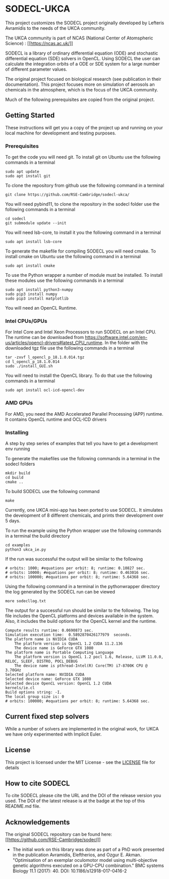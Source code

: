 # SODECL-UKCA

This project customizes the SODECL project originally developed by Lefteris Avramidis to the needs of the UKCA community.


The UKCA community is part of NCAS (National Center of Atomspheric Science) : [[https://ncas.ac.uk/]]

SODECL is a library of ordinary differential equation (ODE) and stochastic differential equation (SDE) solvers in OpenCL. 
Using SODECL the user can calculate the integration orbits of a ODE or SDE system for a large number of different parameter values.

The original project focused on biological research (see publication in their documentation). This project focuses more on simulation of aerosols an chemicals in the atmosphere, which is the focus of the UKCA community.

Much of the following prerequisites are copied from the original project.

## Getting Started

These instructions will get you a copy of the project up and running on your local machine for development and testing purposes.

### Prerequisites

To get the code you will need git. To install git on Ubuntu use the following commands in a terminal

```
sudo apt update
sudo apt install git
```

To clone the repository from github use the following command in a terminal

```
git clone https://github.com/RSE-Cambridge/sodecl-ukca/
```
You will need pybind11, to clone the repository in the sodecl folder use the following commands in a terminal

```
cd sodecl
git submodule update --init
```

You will need lsb-core, to install it you the following command in a terminal

```
sudo apt install lsb-core
```

To generate the makefile for compiling SODECL you will need cmake. To install cmake on Ubuntu use the following command in a terminal

```
sudo apt install cmake
```

To use the Python wrapper a number of module must be installed. To install these modules use the following commands in a terminal

```
sudo apt install python3-numpy
sudo pip3 install numpy
sudo pip3 install matplotlib
```

You will need an OpenCL Runtime. 

### Intel CPUs/GPUs
For Intel Core and Intel Xeon Processors to run SODECL on an Intel CPU. The runtime can be downloaded from https://software.intel.com/en-us/articles/opencl-drivers#latest_CPU_runtime. In the folder with the downloaded tgz file use the following commands in a terminal

```
tar -zxvf l_opencl_p_18.1.0.014.tgz
cd l_opencl_p_18.1.0.014
sudo ./install_GUI.sh
```

You will need to install the OpenCL library. To do that use the following commands in a terminal

```
sudo apt install ocl-icd-opencl-dev
```

### AMD GPUs

For AMD, you need the AMD Accelerated Parallel Processing (APP) runtime. It contains OpenCL runtime and OCL-ICD drivers

### Installing

A step by step series of examples that tell you have to get a development env running

To generate the makefiles use the following commands in a terminal in the sodecl folders

```
mkdir build
cd build
cmake ..
```

To build SODECL use the following command

```
make
```

Currently, one UKCA mini-app has been ported to use SODECL. It simulates the development of 8 different chemicals, and prints their development over 5 days.

To run the example using the Python wrapper use the following commands in a terminal the build directory


```
cd examples
python3 ukca_ie.py
```
If the run was successful the output will be similar to the following

```
# orbits: 1000; #equations per orbit: 8; runtime: 0.10827 sec.
# orbits: 10000; #equations per orbit: 8; runtime: 0.463016 sec.
# orbits: 100000; #equations per orbit: 8; runtime: 5.64368 sec.

```

Using the following command in a terminal in the pythonwrapper directory the log generated by the SODECL run can be viewed

```
more sodecllog.txt
```

The output for a successful run should be similar to the following. The log file includes the OpenCL platforms and devices available in the system. Also, it includes the build options for the OpenCL kernel and the runtime.

```
Compute results runtime: 0.0690873 sec.
Simulation execution time:  0.5892870426177979  seconds.
The platform name is NVIDIA CUDA
    The platform version is OpenCL 1.2 CUDA 11.2.136
    The device name is GeForce GTX 1080
The platform name is Portable Computing Language
    The platform version is OpenCL 1.2 pocl 1.6, Release, LLVM 11.0.0, RELOC, SLEEF, DISTRO, POCL_DEBUG
    The device name is pthread-Intel(R) Core(TM) i7-8700K CPU @ 3.70GHz
Selected platform name: NVIDIA CUDA
Selected device name: GeForce GTX 1080
Selected device OpenCL version: OpenCL 1.2 CUDA
kernels/ie.cl
Build options string: -I. 
The local group size is: 0
# orbits: 100000; #equations per orbit: 8; runtime: 5.64368 sec.

```

## Current fixed step solvers

While a number of solvers are implemented in the original work, for UKCA we have only experimented with Implicit Euler.

## License

This project is licensed under the MIT License - see the [LICENSE](LICENSE) file for details

## How to cite SODECL
To cite SODECL please cite the URL and the DOI of the release version you used. The DOI of the latest release is at the badge at the top of this README.md file.

## Acknowledgements

The original SODECL repository can be found here: [[https://github.com/RSE-Cambridge/sodecl]]

* The initial work on this library was done as part of a PhD work presented in the publication Avramidis, Eleftherios, and Ozgur E. Akman. "Optimisation of an exemplar oculomotor model using multi-objective genetic algorithms executed on a GPU-CPU combination." BMC systems Biology 11.1 (2017): 40. DOI: 10.1186/s12918-017-0416-2
